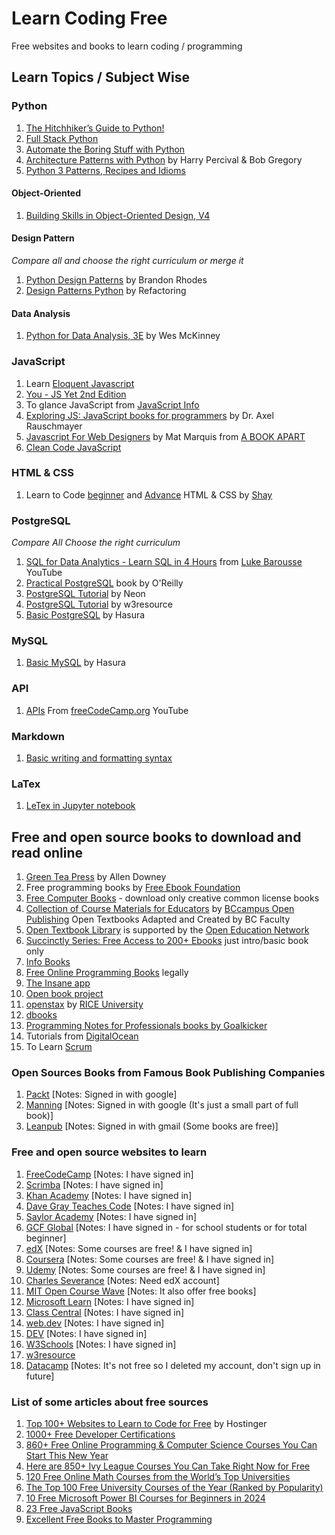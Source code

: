 # Learn Coding Free

Free websites and books to learn coding / programming

## Learn Topics / Subject Wise

### Python

1. [The Hitchhiker’s Guide to Python!](https://docs.python-guide.org/)
2. [Full Stack Python](https://www.fullstackpython.com/)
3. [Automate the Boring Stuff with Python](https://automatetheboringstuff.com/)
4. [Architecture Patterns with Python](https://www.cosmicpython.com/book/preface.html) by Harry Percival & Bob Gregory
5. [Python 3 Patterns, Recipes and Idioms](https://python-3-patterns-idioms-test.readthedocs.io/en/latest/)

#### Object-Oriented

1. [Building Skills in Object-Oriented Design, V4](https://slott56.github.io/building-skills-oo-design-book/build/html/index.html)

#### Design Pattern

*Compare all and choose the right curriculum or merge it*

1. [Python Design Patterns](https://python-patterns.guide/) by Brandon Rhodes
2. [Design Patterns Python](https://refactoring.guru/design-patterns/python) by Refactoring

#### Data Analysis

1. [Python for Data Analysis, 3E](https://wesmckinney.com/book/) by Wes McKinney

### JavaScript

1. Learn [Eloquent Javascript](https://eloquentjavascript.net/)
2. [You - JS Yet 2nd Edition](https://github.com/getify/You-Dont-Know-JS)
3. To glance JavaScript from [JavaScript Info](https://javascript.info/)
4. [Exploring JS: JavaScript books for programmers](https://exploringjs.com/index.html) by Dr. Axel Rauschmayer
5. [Javascript For Web Designers](https://javascript-for-web-designers.abookapart.com/) by Mat Marquis from [A BOOK APART](https://abookapart.com/)
6. [Clean Code JavaScript](https://github.com/ryanmcdermott/clean-code-javascript)

### HTML & CSS

1. Learn to Code [beginner](https://learn.shayhowe.com/html-css/) and [Advance](https://learn.shayhowe.com/advanced-html-css/) HTML & CSS by [Shay](https://shayhowe.com/)

### PostgreSQL

*Compare All Choose the right curriculum*

1. [SQL for Data Analytics - Learn SQL in 4 Hours](https://youtu.be/7mz73uXD9DA?si=V-ziqUZm9jQL8jeh) from [Luke Barousse](https://www.youtube.com/@LukeBarousse) YouTube
2. [Practical PostgreSQL](http://www.faqs.org/docs/ppbook/book1.htm) book by O'Reilly
3. [PostgreSQL Tutorial](https://neon.tech/postgresql/tutorial) by Neon
4. [PostgreSQL Tutorial](https://www.w3resource.com/PostgreSQL/tutorial.php) by w3resource
5. [Basic PostgreSQL](https://hasura.io/learn/database/postgresql/introduction/) by Hasura

### MySQL

1. [Basic MySQL](https://hasura.io/learn/database/mysql/introduction/) by Hasura

### API

1. [APIs](https://youtu.be/WXsD0ZgxjRw?si=o-Q37SSzJ58tpCMz) From [freeCodeCamp.org](https://www.youtube.com/@freecodecamp) YouTube

### Markdown

1. [Basic writing and formatting syntax](https://docs.github.com/en/get-started/writing-on-github/getting-started-with-writing-and-formatting-on-github/basic-writing-and-formatting-syntax)

### LaTex

1. [LeTex in Jupyter notebook](https://patrickwalls.github.io/mathematicalpython/jupyter/latex/)

## Free and open source books to download and read online

1. [Green Tea Press](https://greenteapress.com/wp/) by Allen Downey
2. Free programming books by [Free Ebook Foundation](https://ebookfoundation.github.io/free-programming-books/)
3. [Free Computer Books](https://freecomputerbooks.com/) - download only creative common license books
4. [Collection of Course Materials for Educators](https://collection.bccampus.ca/) by [BCcampus Open Publishing](https://opentextbc.ca/) Open Textbooks Adapted and Created by BC Faculty
5.  [Open Textbook Library](https://open.umn.edu/opentextbooks/) is supported by the [Open Education Network](https://open.umn.edu/oen)
6.  [Succinctly Series: Free Access to 200+ Ebooks](https://www.syncfusion.com/succinctly-free-ebooks/) just intro/basic book only
7.  [Info Books](https://www.infobooks.org/)
8.  [Free Online Programming Books](https://www.onlineprogrammingbooks.com/) legally
9.  [The Insane app](https://www.theinsaneapp.com/)
10. [Open book project](https://openbookproject.net/index.php)
11. [openstax](https://openstax.org/) by [RICE University](https://www.rice.edu/)
12. [dbooks](https://www.dbooks.org/)
13. [Programming Notes for Professionals books by Goalkicker](https://goalkicker.com/)
14. Tutorials from [DigitalOcean](https://www.digitalocean.com/community/tutorials)
15. To Learn [Scrum](https://scrumguides.org/)

### Open Sources Books from Famous Book Publishing Companies

1. [Packt](https://www.packtpub.com/en-in) [Notes: Signed in with google]
2. [Manning](https://www.manning.com/) [Notes: Signed in with google (It's just a small part of full book)]
3. [Leanpub](https://leanpub.com/) [Notes: Signed in with gmail (Some books are free)]

### Free and open source websites to learn

1. [FreeCodeCamp](https://www.freecodecamp.org/) [Notes: I have signed in]
2. [Scrimba](https://scrimba.com/home) [Notes: I have signed in]
3. [Khan Academy](https://www.khanacademy.org/) [Notes: I have signed in]
4. [Dave Gray Teaches Code](https://courses.davegray.codes/products/home) [Notes: I have signed in]
5. [Saylor Academy](https://learn.saylor.org/) [Notes: I have signed in]
6. [GCF Global](https://edu.gcfglobal.org/en/) [Notes: I have signed in - for school students or for total beginner]
7. [edX](https://www.edx.org/) [Notes: Some courses are free! & I have signed in]
8. [Coursera](https://www.coursera.org/) [Notes: Some courses are free! & I have signed in]
9. [Udemy](https://www.udemy.com/) [Notes: Some courses are free! & I have signed in]
10. [Charles Severance](https://online.dr-chuck.com/) [Notes: Need edX account]
11. [MIT Open Course Wave](https://ocw.mit.edu/) [Notes: It also offer free books]
12. [Microsoft Learn](https://learn.microsoft.com/en-us/) [Notes: I have signed in]
13. [Class Central](https://www.classcentral.com/) [Notes: I have signed in]
14. [web.dev](https://web.dev/) [Notes: I have signed in]
15. [DEV](https://dev.to/) [Notes: I have signed in]
16. [W3Schools](https://www.w3schools.com/) [Notes: I have signed in]
17. [w3resource](https://w3resource.com/index.php)
18. [Datacamp](https://www.datacamp.com/) [Notes: It's not free so I deleted my account, don't sign up in future]

### List of some articles about free sources

1. [Top 100+ Websites to Learn to Code for Free](www.hostinger.co.uk/tutorials/learn-coding-online-for-free) by Hostinger
2. [1000+ Free Developer Certifications](https://www.freecodecamp.org/news/free-certificates)
3. [860+ Free Online Programming & Computer Science Courses You Can Start This New Year](https://www.freecodecamp.org/news/free-online-programming-cs-courses)
4. [Here are 850+ Ivy League Courses You Can Take Right Now for Free](https://www.freecodecamp.org/news/ivy-league-free-online-courses-a0d7ae675869/)
5. [120 Free Online Math Courses from the World’s Top Universities](https://www.freecodecamp.org/news/math-online-courses-from-worlds-top-universities/)
6. [The Top 100 Free University Courses of the Year (Ranked by Popularity)](https://www.freecodecamp.org/news/most-popular-free-online-courses/)
7. [10 Free Microsoft Power BI Courses for Beginners in 2024](https://medium.com/javarevisited/10-free-microsoft-power-bi-courses-for-beginners-19ee524008e1)
8. [23 Free JavaScript Books](https://gist.github.com/WebRTCGame/9fa80ed32a7413bd0f8d71304d6335eb)
9. [Excellent Free Books to Master Programming](https://www.linuxlinks.com/excellent-free-programming-books/)